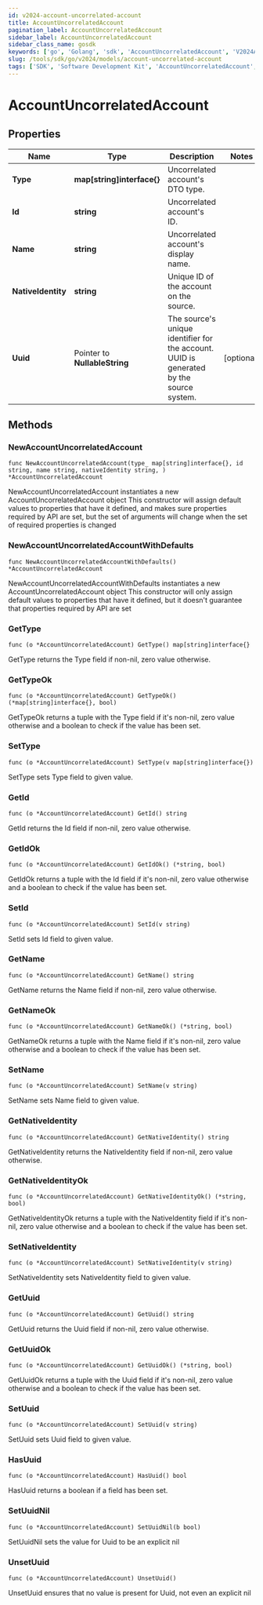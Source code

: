 ```yaml
---
id: v2024-account-uncorrelated-account
title: AccountUncorrelatedAccount
pagination_label: AccountUncorrelatedAccount
sidebar_label: AccountUncorrelatedAccount
sidebar_class_name: gosdk
keywords: ['go', 'Golang', 'sdk', 'AccountUncorrelatedAccount', 'V2024AccountUncorrelatedAccount'] 
slug: /tools/sdk/go/v2024/models/account-uncorrelated-account
tags: ['SDK', 'Software Development Kit', 'AccountUncorrelatedAccount', 'V2024AccountUncorrelatedAccount']
---
```


# AccountUncorrelatedAccount

## Properties

Name | Type | Description | Notes
------------ | ------------- | ------------- | -------------
**Type** | **map[string]interface{}** | Uncorrelated account&#39;s DTO type. | 
**Id** | **string** | Uncorrelated account&#39;s ID. | 
**Name** | **string** | Uncorrelated account&#39;s display name. | 
**NativeIdentity** | **string** | Unique ID of the account on the source. | 
**Uuid** | Pointer to **NullableString** | The source&#39;s unique identifier for the account. UUID is generated by the source system. | [optional] 

## Methods

### NewAccountUncorrelatedAccount

`func NewAccountUncorrelatedAccount(type_ map[string]interface{}, id string, name string, nativeIdentity string, ) *AccountUncorrelatedAccount`

NewAccountUncorrelatedAccount instantiates a new AccountUncorrelatedAccount object
This constructor will assign default values to properties that have it defined,
and makes sure properties required by API are set, but the set of arguments
will change when the set of required properties is changed

### NewAccountUncorrelatedAccountWithDefaults

`func NewAccountUncorrelatedAccountWithDefaults() *AccountUncorrelatedAccount`

NewAccountUncorrelatedAccountWithDefaults instantiates a new AccountUncorrelatedAccount object
This constructor will only assign default values to properties that have it defined,
but it doesn't guarantee that properties required by API are set

### GetType

`func (o *AccountUncorrelatedAccount) GetType() map[string]interface{}`

GetType returns the Type field if non-nil, zero value otherwise.

### GetTypeOk

`func (o *AccountUncorrelatedAccount) GetTypeOk() (*map[string]interface{}, bool)`

GetTypeOk returns a tuple with the Type field if it's non-nil, zero value otherwise
and a boolean to check if the value has been set.

### SetType

`func (o *AccountUncorrelatedAccount) SetType(v map[string]interface{})`

SetType sets Type field to given value.


### GetId

`func (o *AccountUncorrelatedAccount) GetId() string`

GetId returns the Id field if non-nil, zero value otherwise.

### GetIdOk

`func (o *AccountUncorrelatedAccount) GetIdOk() (*string, bool)`

GetIdOk returns a tuple with the Id field if it's non-nil, zero value otherwise
and a boolean to check if the value has been set.

### SetId

`func (o *AccountUncorrelatedAccount) SetId(v string)`

SetId sets Id field to given value.


### GetName

`func (o *AccountUncorrelatedAccount) GetName() string`

GetName returns the Name field if non-nil, zero value otherwise.

### GetNameOk

`func (o *AccountUncorrelatedAccount) GetNameOk() (*string, bool)`

GetNameOk returns a tuple with the Name field if it's non-nil, zero value otherwise
and a boolean to check if the value has been set.

### SetName

`func (o *AccountUncorrelatedAccount) SetName(v string)`

SetName sets Name field to given value.


### GetNativeIdentity

`func (o *AccountUncorrelatedAccount) GetNativeIdentity() string`

GetNativeIdentity returns the NativeIdentity field if non-nil, zero value otherwise.

### GetNativeIdentityOk

`func (o *AccountUncorrelatedAccount) GetNativeIdentityOk() (*string, bool)`

GetNativeIdentityOk returns a tuple with the NativeIdentity field if it's non-nil, zero value otherwise
and a boolean to check if the value has been set.

### SetNativeIdentity

`func (o *AccountUncorrelatedAccount) SetNativeIdentity(v string)`

SetNativeIdentity sets NativeIdentity field to given value.


### GetUuid

`func (o *AccountUncorrelatedAccount) GetUuid() string`

GetUuid returns the Uuid field if non-nil, zero value otherwise.

### GetUuidOk

`func (o *AccountUncorrelatedAccount) GetUuidOk() (*string, bool)`

GetUuidOk returns a tuple with the Uuid field if it's non-nil, zero value otherwise
and a boolean to check if the value has been set.

### SetUuid

`func (o *AccountUncorrelatedAccount) SetUuid(v string)`

SetUuid sets Uuid field to given value.

### HasUuid

`func (o *AccountUncorrelatedAccount) HasUuid() bool`

HasUuid returns a boolean if a field has been set.

### SetUuidNil

`func (o *AccountUncorrelatedAccount) SetUuidNil(b bool)`

 SetUuidNil sets the value for Uuid to be an explicit nil

### UnsetUuid
`func (o *AccountUncorrelatedAccount) UnsetUuid()`

UnsetUuid ensures that no value is present for Uuid, not even an explicit nil

